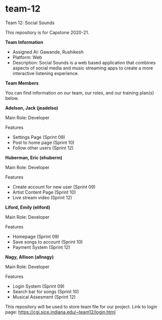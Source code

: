 # team-12
Team 12: Social Sounds

This repository is for Capstone 2020-21.

<b>Team Information</b>
<br>
<ul>
  <li>Assigned AI:	Gawande, Rushikesh</li>
  <li>Platform:	Web</li>
<li>Description: Social Sounds is a web based application that combines aspects of social media and music streaming apps to create a more interactive listening experience.</li>
</ul>

<b>Team Members</b>

You can find information on our team, our roles, and our training plan(s) below.

<b>Adelson, Jack (jeadelso)</b>

Main Role: Developer

Features
<ul>
  <li>Settings Page (Sprint 09)</li>
  <li>Post to home page (Sprint 10)</li>
  <li>Follow other users (Sprint 12)</li>
</ul>

<b>Huberman, Eric (ehuberm)</b>

Main Role: Developer

Features
<ul>
  <li>Create account for new user (Sprint 09)</li>
  <li>Artist Content Page (Sprint 10)</li>
  <li>Live stream video (Sprint 12)</li>
</ul>

<b>Liford, Emily (eliford)</b>

Main Role: Developer

Features
<ul>
  <li>Homepage (Sprint 09)</li>
  <li>Save songs to account (Sprint 10)</li>
  <li>Payment System (Sprint 12)</li>
</ul>

<b>Nagy, Allison (allnagy)</b>

Main Role: Developer

Features
<ul>
  <li>Login System (Sprint 09)</li>
  <li>Search bar for songs (Sprint 10)</li>
  <li>Musical Assesment (Sprint 12)</li>
</ul>

This repository will be used to store team file for our project.
Link to login page: https://cgi.sice.indiana.edu/~team12/login.html
